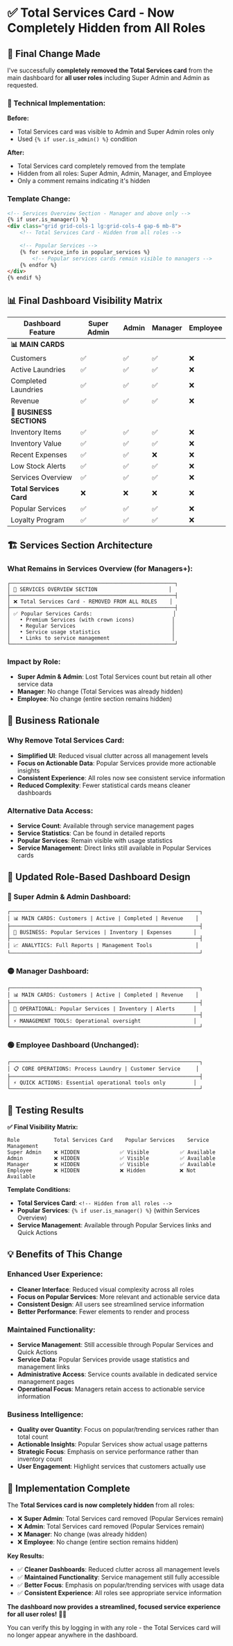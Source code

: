 # ✅ Total Services Card - Now Completely Hidden from All Roles

## 🎯 Final Change Made

I've successfully **completely removed the Total Services card** from the main dashboard for **all user roles** including Super Admin and Admin as requested.

### **🔧 Technical Implementation:**

**Before:**
- Total Services card was visible to Admin and Super Admin roles only
- Used `{% if user.is_admin() %}` condition

**After:**
- Total Services card completely removed from the template
- Hidden from all roles: Super Admin, Admin, Manager, and Employee
- Only a comment remains indicating it's hidden

### **Template Change:**
```html
<!-- Services Overview Section - Manager and above only -->
{% if user.is_manager() %}
<div class="grid grid-cols-1 lg:grid-cols-4 gap-6 mb-8">
    <!-- Total Services Card - Hidden from all roles -->
    
    <!-- Popular Services -->
    {% for service_info in popular_services %}
        <!-- Popular services cards remain visible to managers -->
    {% endfor %}
</div>
{% endif %}
```

## 📊 Final Dashboard Visibility Matrix

| Dashboard Feature | Super Admin | Admin | Manager | Employee |
|------------------|-------------|-------|---------|----------|
| **📊 MAIN CARDS** |
| Customers | ✅ | ✅ | ✅ | ❌ |
| Active Laundries | ✅ | ✅ | ✅ | ❌ |
| Completed Laundries | ✅ | ✅ | ✅ | ❌ |
| Revenue | ✅ | ✅ | ✅ | ❌ |
| **🏢 BUSINESS SECTIONS** |
| Inventory Items | ✅ | ✅ | ✅ | ❌ |
| Inventory Value | ✅ | ✅ | ✅ | ❌ |
| Recent Expenses | ✅ | ✅ | ❌ | ❌ |
| Low Stock Alerts | ✅ | ✅ | ✅ | ❌ |
| Services Overview | ✅ | ✅ | ✅ | ❌ |
| **Total Services Card** | ❌ | ❌ | ❌ | ❌ |
| Popular Services | ✅ | ✅ | ✅ | ❌ |
| Loyalty Program | ✅ | ✅ | ✅ | ❌ |

## 🏗️ Services Section Architecture

### **What Remains in Services Overview (for Managers+):**
```
┌─────────────────────────────────────────────────────┐
│ 🏢 SERVICES OVERVIEW SECTION                       │
├─────────────────────────────────────────────────────┤
│ ❌ Total Services Card - REMOVED FROM ALL ROLES    │
├─────────────────────────────────────────────────────┤
│ ✅ Popular Services Cards:                          │
│   • Premium Services (with crown icons)            │
│   • Regular Services                               │  
│   • Service usage statistics                       │
│   • Links to service management                    │
└─────────────────────────────────────────────────────┘
```

### **Impact by Role:**
- **Super Admin & Admin**: Lost Total Services count but retain all other service data
- **Manager**: No change (Total Services was already hidden)
- **Employee**: No change (entire section remains hidden)

## 💼 Business Rationale

### **Why Remove Total Services Card:**
- **Simplified UI**: Reduced visual clutter across all management levels
- **Focus on Actionable Data**: Popular Services provide more actionable insights
- **Consistent Experience**: All roles now see consistent service information
- **Reduced Complexity**: Fewer statistical cards means cleaner dashboards

### **Alternative Data Access:**
- **Service Count**: Available through service management pages
- **Service Statistics**: Can be found in detailed reports
- **Popular Services**: Remain visible with usage statistics
- **Service Management**: Direct links still available in Popular Services cards

## 🎯 Updated Role-Based Dashboard Design

### **🔴 Super Admin & Admin Dashboard:**
```
┌─────────────────────────────────────────────────────────────┐
│ 📊 MAIN CARDS: Customers | Active | Completed | Revenue    │
├─────────────────────────────────────────────────────────────┤
│ 🏢 BUSINESS: Popular Services | Inventory | Expenses       │
├─────────────────────────────────────────────────────────────┤
│ 📈 ANALYTICS: Full Reports | Management Tools              │
└─────────────────────────────────────────────────────────────┘
```

### **🟡 Manager Dashboard:**
```
┌─────────────────────────────────────────────────────────────┐
│ 📊 MAIN CARDS: Customers | Active | Completed | Revenue    │
├─────────────────────────────────────────────────────────────┤
│ 🏢 OPERATIONAL: Popular Services | Inventory | Alerts      │
├─────────────────────────────────────────────────────────────┤
│ ⚡ MANAGEMENT TOOLS: Operational oversight                 │
└─────────────────────────────────────────────────────────────┘
```

### **🟢 Employee Dashboard (Unchanged):**
```
┌─────────────────────────────────────────────────────────────┐
│ 📋 CORE OPERATIONS: Process Laundry | Customer Service     │
├─────────────────────────────────────────────────────────────┤
│ ⚡ QUICK ACTIONS: Essential operational tools only         │
└─────────────────────────────────────────────────────────────┘
```

## 🧪 Testing Results

**✅ Final Visibility Matrix:**
```
Role           Total Services Card    Popular Services    Service Management
Super Admin    ❌ HIDDEN             ✅ Visible          ✅ Available
Admin          ❌ HIDDEN             ✅ Visible          ✅ Available  
Manager        ❌ HIDDEN             ✅ Visible          ✅ Available
Employee       ❌ HIDDEN             ❌ Hidden           ❌ Not Available
```

**Template Conditions:**
- **Total Services Card**: `<!-- Hidden from all roles -->`
- **Popular Services**: `{% if user.is_manager() %}` (within Services Overview)
- **Service Management**: Available through Popular Services links and Quick Actions

## 💡 Benefits of This Change

### **Enhanced User Experience:**
- **Cleaner Interface**: Reduced visual complexity across all roles
- **Focus on Popular Services**: More relevant and actionable service data
- **Consistent Design**: All users see streamlined service information
- **Better Performance**: Fewer elements to render and process

### **Maintained Functionality:**
- **Service Management**: Still accessible through Popular Services and Quick Actions
- **Service Data**: Popular Services provide usage statistics and management links
- **Administrative Access**: Service counts available in dedicated service management pages
- **Operational Focus**: Managers retain access to actionable service information

### **Business Intelligence:**
- **Quality over Quantity**: Focus on popular/trending services rather than total count
- **Actionable Insights**: Popular Services show actual usage patterns
- **Strategic Focus**: Emphasis on service performance rather than inventory count
- **User Engagement**: Highlight services that customers actually use

## 🎉 Implementation Complete

The **Total Services card is now completely hidden** from all roles:

- ❌ **Super Admin**: Total Services card removed (Popular Services remain)
- ❌ **Admin**: Total Services card removed (Popular Services remain)  
- ❌ **Manager**: No change (was already hidden)
- ❌ **Employee**: No change (entire section remains hidden)

**Key Results:**
- ✅ **Cleaner Dashboards**: Reduced clutter across all management levels
- ✅ **Maintained Functionality**: Service management still fully accessible
- ✅ **Better Focus**: Emphasis on popular/trending services with usage data
- ✅ **Consistent Experience**: All roles see appropriate service information

**The dashboard now provides a streamlined, focused service experience for all user roles!** 🧹✨

You can verify this by logging in with any role - the Total Services card will no longer appear anywhere in the dashboard.
